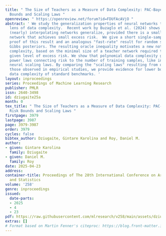 ```yaml
---
title: " The Size of Teachers as a Measure of Data Complexity: PAC-Bayes Excess Risk
  Bounds and Scaling Laws "
openreview: " https://openreview.net/forum?id=FDUfAcAVjO "
abstract: ' We study the generalization properties of neural networks through the
  lens of data complexity.  Recent work by Buzaglo et al. (2024) shows that random
  (nearly) interpolating networks generalize, provided there is a small "teacher"
  network that achieves small excess risk.  We give a short single-sample PAC-Bayes
  proof of this result and an analogous "fast-rate" result for random samples from
  Gibbs posteriors. The resulting oracle inequality motivates a new notion of data
  complexity, based on the minimal size of a teacher network required to achieve any
  given level of excess risk. We show that polynomial data complexity gives rise to
  power laws connecting risk to the number of training samples, like in empirical
  neural scaling laws. By comparing the "scaling laws" resulting from our bounds to
  those observed in empirical studies, we provide evidence for lower bounds on the
  data complexity of standard benchmarks. '
layout: inproceedings
series: Proceedings of Machine Learning Research
publisher: PMLR
issn: 2640-3498
id: dziugaite25a
month: 0
tex_title: " The Size of Teachers as a Measure of Data Complexity: PAC-Bayes Excess
  Risk Bounds and Scaling Laws "
firstpage: 3979
lastpage: 3987
page: 3979-3987
order: 3979
cycles: false
bibtex_author: Dziugaite, Gintare Karolina and Roy, Daniel M.
author:
- given: Gintare Karolina
  family: Dziugaite
- given: Daniel M.
  family: Roy
date: 2025-04-23
address:
container-title: Proceedings of The 28th International Conference on Artificial Intelligence
  and Statistics
volume: '258'
genre: inproceedings
issued:
  date-parts:
  - 2025
  - 4
  - 23
pdf: https://raw.githubusercontent.com/mlresearch/v258/main/assets/dziugaite25a/dziugaite25a.pdf
extras: []
# Format based on Martin Fenner's citeproc: https://blog.front-matter.io/posts/citeproc-yaml-for-bibliographies/
---
```

